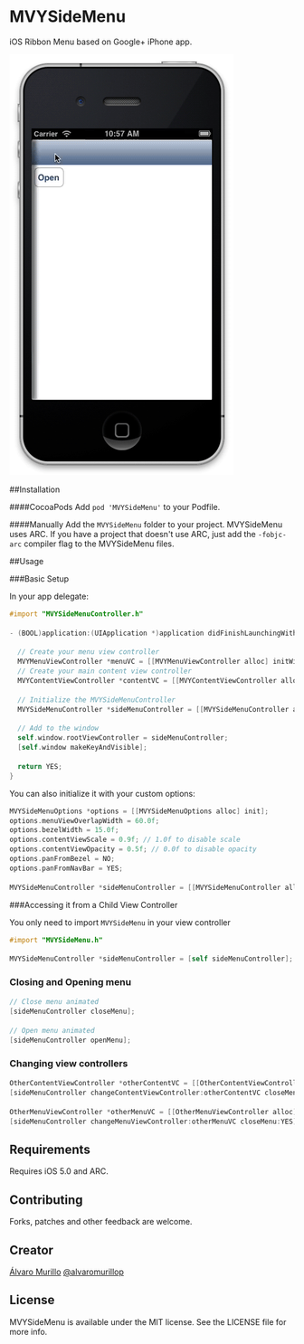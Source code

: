 MVYSideMenu
===========

iOS Ribbon Menu based on Google+ iPhone app.

![Menu animation](MVYSideMenuExample/Screenshots/AnimatedMenu.gif)

##Installation

####CocoaPods
Add `pod 'MVYSideMenu'` to your Podfile.

####Manually
Add the `MVYSideMenu` folder to your project. MVYSideMenu uses ARC. If you have a project that doesn't use ARC, just add the `-fobjc-arc` compiler flag to the MVYSideMenu files.

##Usage

###Basic Setup

In your app delegate:
```objective-c
#import "MVYSideMenuController.h"

- (BOOL)application:(UIApplication *)application didFinishLaunchingWithOptions:(NSDictionary *)launchOptions {

  // Create your menu view controller
  MVYMenuViewController *menuVC = [[MVYMenuViewController alloc] initWithNibName:@"MVYMenuViewController" bundle:nil];
  // Create your main content view controller
  MVYContentViewController *contentVC = [[MVYContentViewController alloc] initWithNibName:@"MVYContentViewController" bundle:nil];

  // Initialize the MVYSideMenuController
  MVYSideMenuController *sideMenuController = [[MVYSideMenuController alloc] initWithMenuViewController:menuVC contentViewController:contentVC options:options];

  // Add to the window
  self.window.rootViewController = sideMenuController;
  [self.window makeKeyAndVisible];
  
  return YES;
}
```

You can also initialize it with your custom options:

```objective-c
MVYSideMenuOptions *options = [[MVYSideMenuOptions alloc] init];
options.menuViewOverlapWidth = 60.0f;
options.bezelWidth = 15.0f;
options.contentViewScale = 0.9f; // 1.0f to disable scale
options.contentViewOpacity = 0.5f; // 0.0f to disable opacity
options.panFromBezel = NO;
options.panFromNavBar = YES;
  
MVYSideMenuController *sideMenuController = [[MVYSideMenuController alloc] initWithMenuViewController:menuVC contentViewController:contentVC options:options];
```

###Accessing it from a Child View Controller

You only need to import `MVYSideMenu` in your view controller

```objective-c
#import "MVYSideMenu.h"

MVYSideMenuController *sideMenuController = [self sideMenuController];
```

### Closing and Opening menu
```objective-c
// Close menu animated
[sideMenuController closeMenu];

// Open menu animated
[sideMenuController openMenu];
```

### Changing view controllers
```objective-c
OtherContentViewController *otherContentVC = [[OtherContentViewController alloc] initWithNibName:@"OtherContentViewController" bundle:nil];
[sideMenuController changeContentViewController:otherContentVC closeMenu:YES];

OtherMenuViewController *otherMenuVC = [[OtherMenuViewController alloc] initWithNibName:@"OtherMenuViewController" bundle:nil];
[sideMenuController changeMenuViewController:otherMenuVC closeMenu:YES];
```

## Requirements

Requires iOS 5.0 and ARC.

## Contributing

Forks, patches and other feedback are welcome.

## Creator

[Álvaro Murillo](http://github.com/alvaromurillo)
[@alvaromurillop](https://twitter.com/alvaromurillop)

## License

MVYSideMenu is available under the MIT license. See the LICENSE file for more info.
